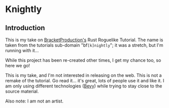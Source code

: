 # Knightly

## Introduction
This is my take on [BracketProduction's](https://bfnightly.bracketproductions.com/) Rust Roguelike Tutorial. The name is taken from the tutorials sub-domain "bf`[k]nightly`"; it was a stretch, but I'm running with it...

While this project has been re-created other times, I get my chance too, so here we go!

This is my take, and I'm not interested in releasing on the web. This is not a remake of the tutorial. Go read it... it's great, lots of people use it and like it. I am only using different technologies ([Bevy](https://bevyengine.org/)) while trying to stay close to the source material.

Also note: I am not an artist.